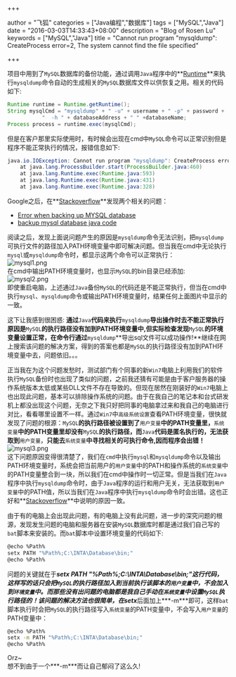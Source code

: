 +++

author = "飞狐"
categories = ["Java编程","数据库"]
tags = ["MySQL","Java"]
date = "2016-03-03T14:33:43+08:00"
description = "Blog of Rosen Lu"
keywords = ["MySQL","Java"]
title = "Cannot run program \"mysqldump\": CreateProcess error=2, The system cannot find the file specified"

+++


项目中用到了`MySQL`数据库的备份功能，通过调用`Java`程序中的**[Runtime](http://docs.oracle.com/javase/6/docs/api/)**来执行`mysqldump`命令自动的生成相关的`MySQL`数据库文件以供恢复之用。相关的代码如下:

```java
Runtime runtime = Runtime.getRuntime();
String mysqlCmd = "mysqldump" + " -u" + username + " -p" + password + 
           "  -h " + databaseAddress + " " +databaseName;
Process process = runtime.exec(mysqlCmd);
```

但是在客户那里实际使用时，有时候会出现在cmd中`MySQL`命令可以正常识别但是程序不能正常执行的情况，报错信息如下:

[//]:(设置前面的内容为summary)
<!--more-->

```java
java.io.IOException: Cannot run program "mysqldump": CreateProcess error=2, The system cannot find the file specified
	at java.lang.ProcessBuilder.start(ProcessBuilder.java:460)
	at java.lang.Runtime.exec(Runtime.java:593)
	at java.lang.Runtime.exec(Runtime.java:431)
	at java.lang.Runtime.exec(Runtime.java:328)
```

Google之后，在**[Stackoverflow](http://stackoverflow.com/)**发现两个相关的问题：

* [Error when backing up MYSQL database](http://stackoverflow.com/questions/15850548/error-when-backing-up-mysql-database)
* [backup mysql database java code](http://stackoverflow.com/questions/13376132/backup-mysql-database-java-code)  

阅读之后，发现上面说问题产生的原因是`mysqldump`命令无法识别，把`mysqldump`可执行文件的路径加入PATH环境变量中即可解决问题。但当我在cmd中无论执行`mysql`或`mysqldump`命令时，都显示这两个命令可以正常执行：  
![mysql1.png](https://ooo.0o0.ooo/2016/03/03/56d7e3254c0a0.png)    
在cmd中输出PATH环境变量时，也显示`MySQL`的bin目录已经添加:  
![mysql2.png](https://ooo.0o0.ooo/2016/03/03/56d7e39ff3ab8.png)    
即使重启电脑，上述通过`Java`备份`MySQL`的代码还是不能正常执行，但当在cmd中执行`mysql`、`mysqldump`命令或输出PATH环境变量时，结果任何上面图片中显示的一致。

这下让我感到很困惑:&nbsp;**通过**`Java`**代码来执行**`mysqldump`**导出操作时去不能正常执行原因是**`MySQL`**的执行路径没有加到PATH环境变量中,但实际检查发现**`MySQL`**的环境变量设置正常，在命令行通过**`mysqldump`**导出sql文件可以成功操作!**继续在网上搜索该问题的解决方案，得到的答案也都是`MySQL`的执行路径没有加到PATH环境变量中去，问题依旧。。。

正当我在为这个问题发愁时，测试部门有个同事的新`Win7`电脑上利用我们的软件执行`MySQL`备份时也出现了类似的问题，之前我还猜有可能是由于客户服务器的操作系统版本太低或某些DLL文件不存在导致的。但现在居然在刚装好的`Win7`电脑上也出现此问题，基本可以排除操作系统的问题。由于在我自己的笔记本和台式研发机上都没出现这个问题，无奈之下我只好把同事的电脑拿过来和我自己的电脑进行对比，看看哪里设置不一样。通过`Win7`中`高级系统设置`查看PATH环境变量，很快就发现了问题的根源：`MySQL`**的执行路径被设置到了**`用户变量`**中的PATH变量里，**`系统变量`**中的PATH变量里却没有**`MySQL`**的执行路径，而**`Java`**代码是匿名执行的，无法获取到**`用户变量`，**只能去**`系统变量`**中寻找相关的可执行命令,因而程序会出错！**  
![mysql3.png](https://ooo.0o0.ooo/2016/03/03/56d7ebcbce7fc.png)  
这下问题原因变得很清楚了，我们在`cmd`中执行`mysql`和`mysqldump`命令以及输出PATH环境变量时，系统会把当前用户的`用户变量`中的PATH和操作系统的`系统变量`中的PATH变量整合到一块，所以我们在cmd中操作时一切正常。但是当我们在`Java`程序中执行`mysqldump`命令时，由于`Java`程序的运行和用户无关，无法获取到`用户变量`中的PATH值，所以当我们在`Java`程序中执行`mysqldump`命令时会出错。这也正好和**[Stackoverflow](http://stackoverflow.com/)**中说明的原因一致。

由于有的电脑上会出现此问题，有的电脑上没有此问题，进一步的深究问题的根源，发现发生问题的电脑和服务器在安装`MySQL`数据库时都是通过我们自己写的`bat`脚本来安装的。而`bat`脚本中设置环境变量的代码如下:

```bash
@echo %Path%
setx PATH "%Path%;C:\INTA\Database\bin;"
@echo %Path%
```

问题的关键就在于***setx PATH "%Path%;C:\INTA\Database\bin;"***这行代码，这样写的话只会把`MySQL`的执行路径加入到当前执行该脚本的`用户变量`中，不会加入到`环境变量`中。而那些没有出问题的电脑都是我自己手动在`系统变量`中设置`MySQL`执行路径的！该问题的解决方法也很简单，在***setx***后面加上***-m***即可，这样`bat`脚本执行时会把`MySQL`的执行路径写入`系统变量`的PATH变量中，不会写入`用户变量`的PATH变量中：

```bash
@echo %Path%
setx -m PATH "%Path%;C:\INTA\Database\bin;"
@echo %Path%
```


Orz~  
想不到由于一个***-m***而让自己郁闷了这么久!